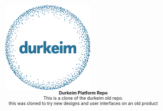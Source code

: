 <img src="https://raw.githubusercontent.com/MedElfadhelELHACHEMI/CDN/master/color_logo_transparent_background_small.png" alt="Durkeim banner" align="center" />

<br />

<div align="center"><strong>Durkeim Platform Repo</strong></div>
<div align="center">This is a clone of the durkeim old repo.</div>
<div align="center">this was cloned to try new designs and user interfaces on an old product</div>
